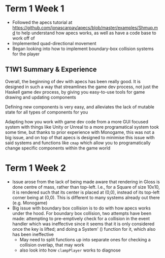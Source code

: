 # Term 1 Week 1
- Followed the apecs tutorial at https://github.com/jonascarpay/apecs/blob/master/examples/Shmup.md to help understand how apecs works, as well as have a code base to work off of
- Implemented quad-directional movement
- Began looking into how to implement boundary-box collision systems for the player

## T1W1 Summary & Experience

Overall, the beginning of dev with apecs has been really good. It is designed in such a way that streamlines the game dev process, not just the Haskell game dev process, by giving you easy-to-use tools for game drawing and updating components

Defining new components is very easy, and alleviates the lack of mutable state for all types of components for you

Adapting how you work with game dev code from a more GUI focused system with things like Unity or Unreal to a more programatical system took some time, but thanks to prior experience with Monogame, this was not a big issue, and on top of that apecs is designed to minimise this issue with said systems and functions like `cmap` which allow you to programatically change specific components within the game world

# Term 1 Week 2

- Issue arose from the lack of being made aware that rendering in Gloss is done centre of mass, rather than top-left. I.e., for a Square of size 10x10, it is rendered such that its center is placed at (0,0), instead of its top-left corner being at (0,0). This is different to many systems already out there (e.g. Monogame)
- Big issue with boundary box collision is to do with how apecs works under the hood. For boundary box collision, two attempts have been made: attempting to pre-emptively check for a collision in the event handler which was ineffective since it seems that it is only considered once the key is lifted; and doing a System' () function for it, which also has been ineffective
    - May need to split functions up into separate ones for checking a collision overlap, that may work
    - also look into how `clampPlayer` works to diagnose